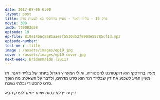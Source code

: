 ```yaml
---
date: 2017-08-06 6:00
layout: post
title: פרק 19 - בלייד ראנר - מעיין ברודסקי בא לעשות צדק
movie: 300
imdb: tt0083658
episode: 19
ep-file: 819e14b6c8a81aae7f5530d52f890de55785cf1d.mp3
episode-number: 
test-me : :title
image : /assets/images/ep19.jpg
cover : /assets/images/ep19-cover.jpg
next-week: Bridesmaids (2011)
---
```

מעיין ברודסקי הוא דוקטורנט להסטוריה, ואולי המעריץ הגדול ביותר של בלייד ראנר. אז מעיין הגיע לשכנע את דין שבלייד רנר הוא סרט מדהים, ולדבר על השאלה: מה הופך סרט להסטורי ובלתי נשכח.

*דין עדיין לא בטוח שזהר יחזור לפרק הבא*